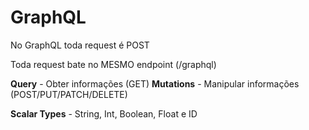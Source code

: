 # GraphQL

No GraphQL toda request é POST

Toda request bate no MESMO endpoint (/graphql)

**Query** - Obter informações (GET)
**Mutations** - Manipular informações (POST/PUT/PATCH/DELETE)

**Scalar Types** - String, Int, Boolean, Float e ID